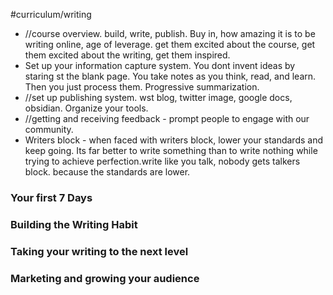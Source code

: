 #curriculum/writing
- //course overview. build, write, publish.
Buy in, how amazing it is to be writing online, age of leverage. get them excited about the course, get them excited about the writing, get them inspired.
- Set up your information capture system. You dont invent ideas by staring st the blank page. You take notes as you think, read, and learn. Then you just process them. Progressive summarization.
- //set up publishing system. wst blog, twitter image, google docs, obsidian. Organize your tools.
- //getting and receiving feedback - prompt people to engage with our community.
- Writers block - when faced with writers block, lower your standards and keep going. Its far better to write something than to write nothing while trying to achieve perfection.write like you talk, nobody gets talkers block. because the standards are lower.


### Your first 7 Days

### Building the Writing Habit

### Taking your writing to the next level

### Marketing and growing your audience